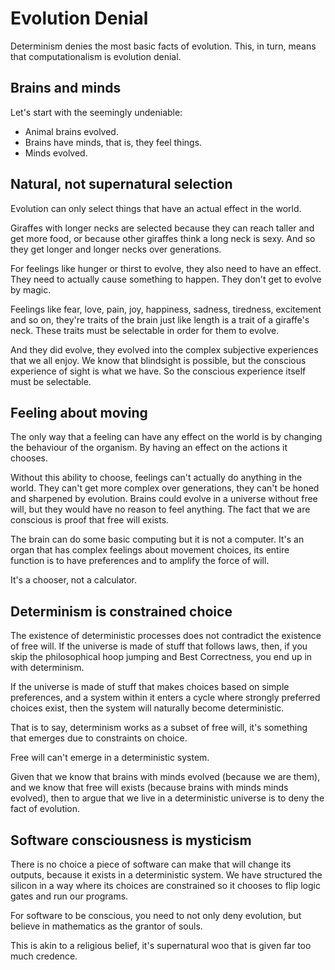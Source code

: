 # Evolution Denial

Determinism denies the most basic facts of evolution. This, in turn, means that
computationalism is evolution denial.

## Brains and minds

Let's start with the seemingly undeniable:

* Animal brains evolved.
* Brains have minds, that is, they feel things.
* Minds evolved.

## Natural, not supernatural selection

Evolution can only select things that have an actual effect in the world.

Giraffes with longer necks are selected because they can reach taller and get
more food, or because other giraffes think a long neck is sexy. And so they get
longer and longer necks over generations.

For feelings like hunger or thirst to evolve, they also need to have an effect.
They need to actually cause something to happen. They don't get to evolve by
magic.

Feelings like fear, love, pain, joy, happiness, sadness, tiredness, excitement
and so on, they're traits of the brain just like length is a trait of a
giraffe's neck. These traits must be selectable in order for them to evolve.

And they did evolve, they evolved into the complex subjective experiences that
we all enjoy. We know that blindsight is possible, but the conscious experience
of sight is what we have. So the conscious experience itself must be selectable.

## Feeling about moving

The only way that a feeling can have any effect on the world is by changing the
behaviour of the organism. By having an effect on the actions it chooses.

Without this ability to choose, feelings can't actually do anything in the
world. They can't get more complex over generations, they can't be honed and
sharpened by evolution. Brains could evolve in a universe without free will, but
they would have no reason to feel anything. The fact that we are conscious is
proof that free will exists.

The brain can do some basic computing but it is not a computer. It's an organ
that has complex feelings about movement choices, its entire function is to have
preferences and to amplify the force of will.

It's a chooser, not a calculator.

## Determinism is constrained choice

The existence of deterministic processes does not contradict the existence of
free will. If the universe is made of stuff that follows laws, then, if you
skip the philosophical hoop jumping and Best Correctness, you end up in with
determinism.

If the universe is made of stuff that makes choices based on simple preferences,
and a system within it enters a cycle where strongly preferred choices exist,
then the system will naturally become deterministic.

That is to say, determinism works as a subset of free will, it's something that
emerges due to constraints on choice.

Free will can't emerge in a deterministic system.

Given that we know that brains with minds evolved (because we are them), and we
know that free will exists (because brains with minds minds evolved), then to
argue that we live in a deterministic universe is to deny the fact of evolution.

## Software consciousness is mysticism

There is no choice a piece of software can make that will change its outputs,
because it exists in a deterministic system. We have structured the silicon in a
way where its choices are constrained so it chooses to flip logic gates and run
our programs.

For software to be conscious, you need to not only deny evolution, but believe
in mathematics as the grantor of souls.

This is akin to a religious belief, it's supernatural woo that is given far too
much credence.
